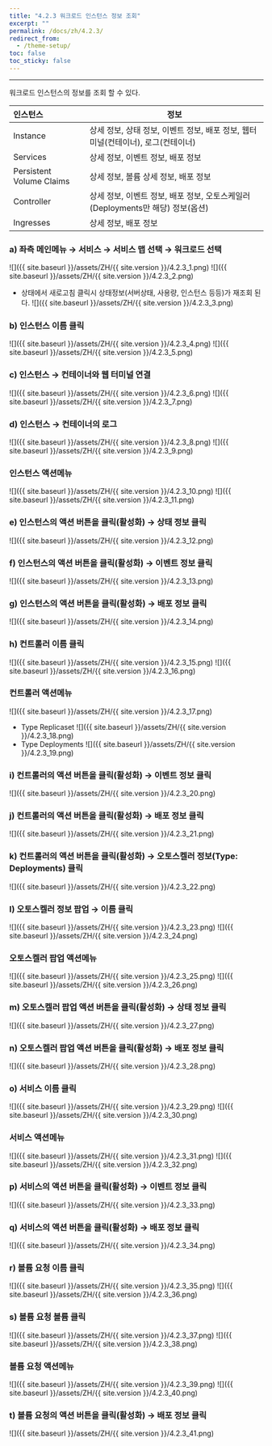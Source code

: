 ```yaml
---
title: "4.2.3 워크로드 인스턴스 정보 조회"
excerpt: ""
permalink: /docs/zh/4.2.3/
redirect_from:
  - /theme-setup/
toc: false
toc_sticky: false
---
```


---
워크로드 인스턴스의 정보를 조회 할 수 있다.

| **인스턴스**               | **정보**                                                |
| :----------------------- | ----------------------------------------------------- |
| Instance                 | 상세 정보, 상태 정보, 이벤트 정보, 배포 정보, 웹터미널\(컨테이너\), 로그\(컨테이너\) |
| Services                 | 상세 정보, 이벤트 정보, 배포 정보                                  |
| Persistent Volume Claims | 상세 정보, 볼륨 상세 정보, 배포 정보                                |
| Controller               | 상세 정보, 이벤트 정보, 배포 정보, 오토스케일러(Deployments만 해당) 정보\(옵션\)                 |
| Ingresses                | 상세 정보, 배포 정보                                          |

### a\) 좌측 메인메뉴 → 서비스 → 서비스 맵 선택 → 워크로드 선택
![]({{ site.baseurl }}/assets/ZH/{{ site.version }}/4.2.3_1.png)
![]({{ site.baseurl }}/assets/ZH/{{ site.version }}/4.2.3_2.png)

* 상태에서 새로고침 클릭시 상태정보(서버상태, 사용량, 인스턴스 등등)가 재조회 된다.
![]({{ site.baseurl }}/assets/ZH/{{ site.version }}/4.2.3_3.png)


### b\) 인스턴스 이름 클릭
![]({{ site.baseurl }}/assets/ZH/{{ site.version }}/4.2.3_4.png)
![]({{ site.baseurl }}/assets/ZH/{{ site.version }}/4.2.3_5.png)

### c\) 인스턴스 → 컨테이너와 웹 터미널 연결
![]({{ site.baseurl }}/assets/ZH/{{ site.version }}/4.2.3_6.png)
![]({{ site.baseurl }}/assets/ZH/{{ site.version }}/4.2.3_7.png)

### d\) 인스턴스 → 컨테이너의 로그
![]({{ site.baseurl }}/assets/ZH/{{ site.version }}/4.2.3_8.png)
![]({{ site.baseurl }}/assets/ZH/{{ site.version }}/4.2.3_9.png)

### 인스턴스 액션메뉴
![]({{ site.baseurl }}/assets/ZH/{{ site.version }}/4.2.3_10.png)
![]({{ site.baseurl }}/assets/ZH/{{ site.version }}/4.2.3_11.png)

### e\) 인스턴스의 액션 버튼을 클릭\(활성화\) → 상태 정보 클릭
![]({{ site.baseurl }}/assets/ZH/{{ site.version }}/4.2.3_12.png)

### f\) 인스턴스의 액션 버튼을 클릭\(활성화\) → 이벤트 정보 클릭
![]({{ site.baseurl }}/assets/ZH/{{ site.version }}/4.2.3_13.png)

### g\) 인스턴스의 액션 버튼을 클릭\(활성화\) → 배포 정보 클릭
![]({{ site.baseurl }}/assets/ZH/{{ site.version }}/4.2.3_14.png)


### h\) 컨트롤러 이름 클릭
![]({{ site.baseurl }}/assets/ZH/{{ site.version }}/4.2.3_15.png)
![]({{ site.baseurl }}/assets/ZH/{{ site.version }}/4.2.3_16.png)

### 컨트롤러 액션메뉴
![]({{ site.baseurl }}/assets/ZH/{{ site.version }}/4.2.3_17.png)

* Type Replicaset
![]({{ site.baseurl }}/assets/ZH/{{ site.version }}/4.2.3_18.png)
* Type Deployments
![]({{ site.baseurl }}/assets/ZH/{{ site.version }}/4.2.3_19.png)

### i\) 컨트롤러의 액션 버튼을 클릭\(활성화\) → 이벤트 정보 클릭
![]({{ site.baseurl }}/assets/ZH/{{ site.version }}/4.2.3_20.png)

### j\) 컨트롤러의 액션 버튼을 클릭\(활성화\) → 배포 정보 클릭
![]({{ site.baseurl }}/assets/ZH/{{ site.version }}/4.2.3_21.png)

### k\) 컨트롤러의 액션 버튼을 클릭\(활성화\) → 오토스켈러 정보(Type: Deployments) 클릭
![]({{ site.baseurl }}/assets/ZH/{{ site.version }}/4.2.3_22.png)

### l\) 오토스켈러 정보 팝업 → 이름 클릭
![]({{ site.baseurl }}/assets/ZH/{{ site.version }}/4.2.3_23.png)
![]({{ site.baseurl }}/assets/ZH/{{ site.version }}/4.2.3_24.png)

### 오토스켈러 팝업 액션메뉴
![]({{ site.baseurl }}/assets/ZH/{{ site.version }}/4.2.3_25.png)
![]({{ site.baseurl }}/assets/ZH/{{ site.version }}/4.2.3_26.png)

### m\) 오토스켈러 팝업 액션 버튼을 클릭\(활성화\) → 상태 정보 클릭
![]({{ site.baseurl }}/assets/ZH/{{ site.version }}/4.2.3_27.png)

### n\) 오토스켈러 팝업 액션 버튼을 클릭\(활성화\) → 배포 정보 클릭
![]({{ site.baseurl }}/assets/ZH/{{ site.version }}/4.2.3_28.png)


### o\) 서비스 이름 클릭
![]({{ site.baseurl }}/assets/ZH/{{ site.version }}/4.2.3_29.png)
![]({{ site.baseurl }}/assets/ZH/{{ site.version }}/4.2.3_30.png)

### 서비스 액션메뉴
![]({{ site.baseurl }}/assets/ZH/{{ site.version }}/4.2.3_31.png)
![]({{ site.baseurl }}/assets/ZH/{{ site.version }}/4.2.3_32.png)

### p\) 서비스의 액션 버튼을 클릭\(활성화\) → 이벤트 정보 클릭
![]({{ site.baseurl }}/assets/ZH/{{ site.version }}/4.2.3_33.png)

### q\) 서비스의 액션 버튼을 클릭\(활성화\) → 배포 정보 클릭
![]({{ site.baseurl }}/assets/ZH/{{ site.version }}/4.2.3_34.png)


### r\) 볼륨 요청 이름 클릭
![]({{ site.baseurl }}/assets/ZH/{{ site.version }}/4.2.3_35.png)
![]({{ site.baseurl }}/assets/ZH/{{ site.version }}/4.2.3_36.png)

### s\) 볼륨 요청 볼륨 클릭
![]({{ site.baseurl }}/assets/ZH/{{ site.version }}/4.2.3_37.png)
![]({{ site.baseurl }}/assets/ZH/{{ site.version }}/4.2.3_38.png)

### 볼륨 요청 액션메뉴
![]({{ site.baseurl }}/assets/ZH/{{ site.version }}/4.2.3_39.png)
![]({{ site.baseurl }}/assets/ZH/{{ site.version }}/4.2.3_40.png)

### t\) 볼륨 요청의 액션 버튼을 클릭\(활성화\) → 배포 정보 클릭
![]({{ site.baseurl }}/assets/ZH/{{ site.version }}/4.2.3_41.png)
